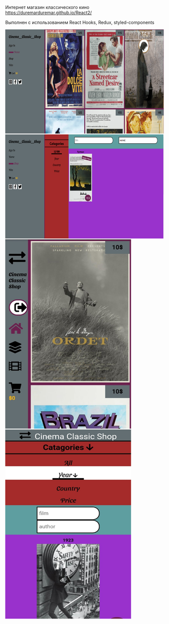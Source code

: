 Интернет магазин классического кино <br/>
https://duremarduremar.github.io/React2/

Выполнен с использованием React Hooks, Redux, styled-components

<img src="img/dec02.png" width=660 height=330>
<img src="img/dec01.png" width=660 height=330>
<span><img src="img/adap01.jpeg" width=400 height=600><span width=200></span> <img src="img/adap02.jpeg" width=400 height=600></span>






